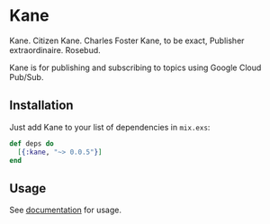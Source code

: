 # Kane

Kane. Citizen Kane. Charles Foster Kane, to be exact, Publisher extraordinaire. Rosebud.

Kane is for publishing and subscribing to topics using Google Cloud Pub/Sub.

## Installation

Just add Kane to your list of dependencies in `mix.exs`:

```elixir
def deps do
  [{:kane, "~> 0.0.5"}]
end
```

## Usage

See [documentation](http://hexdocs.pm/kane) for usage.
